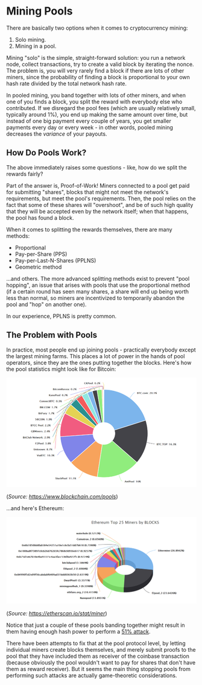 # Mining Pools

There are basically two options when it comes to cryptocurrency mining:

1. Solo mining.
2. Mining in a pool.

Mining "solo" is the simple, straight-forward solution: you run a network node, collect transactions, try to create a valid block by iterating the nonce. The problem is, you will very rarely find a block if there are lots of other miners, since the probability of finding a block is proportional to your own hash rate divided by the total network hash rate.

In pooled mining, you band together with lots of other miners, and when one of you finds a block, you split the reward with everybody else who contributed. If we disregard the pool fees (which are usually relatively small, typically around 1%), you end up making the same amount over time, but instead of one big payment every couple of years, you get smaller payments every day or every week - in other words, pooled mining decreases the *variance* of your payouts.

## How Do Pools Work?

The above immediately raises some questions - like, how do we split the rewards fairly?

Part of the answer is, Proof-of-Work! Miners connected to a pool get paid for submitting "shares", blocks that might not meet the network's requirements, but meet the pool's requirements. Then, the pool relies on the fact that some of these shares will "overshoot", and be of such high quality that they will be accepted even by the network itself; when that happens, the pool has found a block.

When it comes to splitting the rewards themselves, there are many methods:

* Proportional
* Pay-per-Share (PPS)
* Pay-per-Last-N-Shares (PPLNS)
* Geometric method

...and others. The more advanced splitting methods exist to prevent "pool hopping", an issue that arises with pools that use the proportional method (if a certain round has seen many shares, a share will end up being worth less than normal, so miners are incentivized to temporarily abandon the pool and "hop" on another one).

In our experience, PPLNS is pretty common.

## The Problem with Pools

In practice, most people end up joining pools - practically everybody except the largest mining farms. This places a lot of power in the hands of pool operators, since they are the ones putting together the blocks. Here's how the pool statistics might look like for Bitcoin:

![](/content/part-1-blockchain-networks-concepts/mining-and-mining-pools/bitcoin-pools.png)

(*Source: https://www.blockchain.com/pools*)

...and here's Ethereum:

![](/content/part-1-blockchain-networks-concepts/mining-and-mining-pools/ethereum-pools.png)

(*Source: https://etherscan.io/stat/miner*)

Notice that just a couple of these pools banding together might result in them having enough hash power to perform a [51% attack](https://en.bitcoin.it/wiki/Majority_attack).

There have been attempts to fix that at the pool protocol level, by letting individual miners create blocks themselves, and merely submit proofs to the pool that they have included them as receiver of the coinbase transaction (because obviously the pool wouldn't want to pay for shares that don't have them as reward receiver). But it seems the main thing stopping pools from performing such attacks are actually game-theoretic considerations.